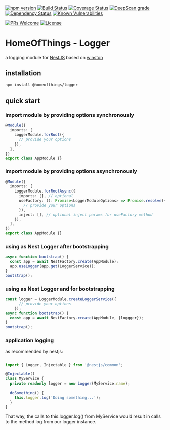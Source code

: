 [![npm version](https://badge.fury.io/js/%40homeofthings%2Flogger.svg)](https://badge.fury.io/js/%40homeofthings%2Flogger)
[![Build Status](https://api.travis-ci.com/gms1/HomeOfThings.svg?branch=master)](https://travis-ci.com/gms1/HomeOfThings)
[![Coverage Status](https://coveralls.io/repos/github/gms1/HomeOfThings/badge.svg?branch=master&service=github)](https://coveralls.io/github/gms1/HomeOfThings?branch=master)
[![DeepScan grade](https://deepscan.io/api/teams/439/projects/987/branches/1954/badge/grade.svg)](https://deepscan.io/dashboard#view=project&tid=439&pid=987&bid=1954)
[![Dependency Status](https://david-dm.org/gms1/HomeOfThings.svg)](https://david-dm.org/gms1/HomeOfThings)
[![Known Vulnerabilities](https://snyk.io/test/github/gms1/HomeOfThings/badge.svg)](https://snyk.io/test/github/gms1/HomeOfThings)

[![PRs Welcome](https://img.shields.io/badge/PRs-welcome-brightgreen.svg?style=flat-square)](http://makeapullrequest.com)
[![License](https://img.shields.io/npm/l/@homeofthings/logger.svg?style=flat-square)](./LICENSE)

# HomeOfThings - Logger

a logging module for [NestJS](https://docs.nestjs.com/) based on [winston](https://www.npmjs.com/package/winston)

## installation

```bash
npm install @homeofthings/logger
```

## quick start

### import module by providing options synchronously

```Typescript
@Module({
  imports: [
    LoggerModule.forRoot({
      // provide your options
    }),
  ],
})
export class AppModule {}
```

### import module by providing options asynchronously

```Typescript
@Module({
  imports: [
    LoggerModule.forRootAsync({
      imports: [], // optional
      useFactory: (): Promise<LoggerModuleOptions> => Promise.resolve({
        // provide your options
      }),
      inject: [], // optional inject params for useFactory method
    }),
  ],
})
export class AppModule {}
```

### using as Nest Logger after bootstrapping

```TypeScript
async function bootstrap() {
  const app = await NestFactory.create(AppModule);
  app.useLogger(app.get(LoggerService));
}
bootstrap();
```

### using as Nest Logger and for bootstrapping

```TypeScript
const logger = LoggerModule.createLoggerService({
      // provide your options
    });
async function bootstrap() {
  const app = await NestFactory.create(AppModule, {loggger});
}
bootstrap();

```

### application logging

as recommended by nestjs:

```Typescript

import { Logger, Injectable } from '@nestjs/common';

@Injectable()
class MyService {
  private readonly logger = new Logger(MyService.name);
  
  doSomething() {
    this.logger.log('Doing something...');
  }
}
```

That way, the calls to this.logger.log() from MyService would result in calls to the method log from our logger instance.
